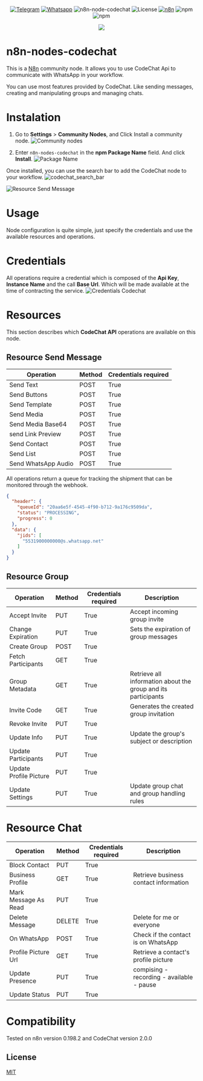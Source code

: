 <div align="center">

[![Telegram](https://img.shields.io/badge/Group-Telegram-%2333C1FF)](https://t.me/codechatBR)
[![Whatsapp](https://img.shields.io/badge/WhatsApp-message-%2322BC18)](https://api.whatsapp.com/send?phone=5531995918699)
![n8n-node-codechat](https://img.shields.io/github/package-json/v/code-chat-br/n8n-nodes-codechat?label=n8n-node-codechat&logo=codechat)
![License](https://img.shields.io/github/license/code-chat-br/n8n-nodes-codechat)
[![n8n](https://img.shields.io/badge/n8n-community-F94B72)](https://community.n8n.io/)
![npm](https://img.shields.io/npm/dt/n8n-nodes-codechat)
![npm](https://img.shields.io/npm/dw/n8n-nodes-codechat?label=%20)

</div>

<div align="center"><img src="./assets/cover.png"></div>

# n8n-nodes-codechat

This is a [N8n](https://community.n8n.io/) community node. It allows you to use CodeChat Api to communicate with WhatsApp in your workflow.

You can use most features provided by CodeChat. Like sending messages, creating and manipulating groups and managing chats.

# Instalation

1. Go to **Settings** > **Community Nodes**, and Click Install a community node.
![Community nodes](./assets/settings_community_nodes.png)

2. Enter `n8n-nodes-codechat` in the **npm Package Name** field. And click **Install**.
![Package Name](./assets/settings_community_nodes_codechat.png)

Once installed, you can use the search bar to add the CodeChat node to your workflow.
![codechat_search_bar](./assets/codechat_search_bar.png)

![Resource Send Message](./assets/resource_send_message.png)

# Usage

Node configuration is quite simple, just specify the credentials and use the available resources and operations.

# Credentials

All operations require a credential which is composed of the **Api Key**, **Instance Name** and the call **Base Url**. Which will be made available at the time of contracting the service.
![Credentials Codechat](./assets/codechat_credentials.png)

# Resources

This section describes which **CodeChat API** operations are available on this node.

## Resource Send Message

| Operation           | Method | Credentials required |
| --------------------|--------|----------------------|
| Send Text           | POST   | True                 |
| Send Buttons        | POST   | True                 |
| Send Template       | POST   | True                 |
| Send Media          | POST   | True                 |
| Send Media Base64   | POST   | True                 |
| send Link Preview   | POST   | True                 |
| Send Contact        | POST   | True                 |
| Send List           | POST   | True                 |
| Send WhatsApp Audio | POST   | True                 |

All operations return a queue for tracking the shipment that can be monitored through the webhook.

```json
{
  "header": {
    "queueId": "20aa6e5f-4545-4f90-b712-9a176c9509da",
    "status": "PROCESSING",
    "progress": 0
  },
  "data": {
    "jids": [
      "5531900000000@s.whatsapp.net"
    ]
  }
}
```

## Resource Group

| Operation              | Method | Credentials required | Description                                                   |
| -----------------------|--------|----------------------|---------------------------------------------------------------|
| Accept Invite          | PUT    | True                 | Accept incoming group invite                                  |
| Change Expiration      | PUT    | True                 | Sets the expiration of group messages                         |
| Create Group           | POST   | True                 |                                                               |
| Fetch Participants     | GET    | True                 |                                                               |
| Group Metadata         | GET    | True                 | Retrieve all information about the group and its participants |
| Invite Code            | GET    | True                 | Generates the created group invitation                        |
| Revoke Invite          | PUT    | True                 |                                                               |
| Update Info            | PUT    | True                 | Update the group's subject or description                     |
| Update Participants    | PUT    | True                 |                                                               |
| Update Profile Picture | PUT    | True                 |                                                               |
| Update Settings        | PUT    | True                 | Update group chat and group handling rules                    |

# Resource Chat

| Operation            | Method | Credentials required | Description                               |
|----------------------|--------|----------------------|-------------------------------------------|
| Block Contact        | PUT    | True                 |                                           |
| Business Profile     | GET    | True                 | Retrieve business contact information     |
| Mark Message As Read | PUT    | True                 |                                           |
| Delete Message       | DELETE | True                 | Delete for me or everyone                 |
| On WhatsApp          | POST   | True                 | Check if the contact is on WhatsApp       |
| Profile Picture Url  | GET    | True                 | Retrieve a contact's profile picture      |
| Update Presence      | PUT    | True                 | compising - recording - available - pause |
| Update Status        | PUT    | True                 |                                           |

# Compatibility

Tested on n8n version 0.198.2 and CodeChat version 2.0.0

## License

[MIT](https://github.com/code-chat-br/n8n-node-codechat/blob/main/LICENSE.md)
